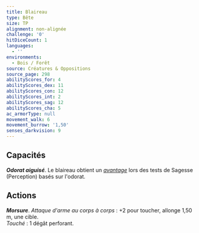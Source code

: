 ```yaml
---
title: Blaireau
type: Bête
size: TP
alignment: non-alignée
challenge: '0'
hitDiceCount: 1
languages:
  - ''
environments:
  - Bois / Forêt
source: Créatures & Oppositions
source_page: 298
abilityScores_for: 4
abilityScores_dex: 11
abilityScores_con: 12
abilityScores_int: 2
abilityScores_sag: 12
abilityScores_cha: 5
ac_armorType: null
movement_walk: 6
movement_burrow: '1,50'
senses_darkvision: 9
---
```

## Capacités
_**Odorat aiguisé**_. Le blaireau obtient un [_avantage_](/utiliser-les-caracteristiques/#avantage-et-desavantage) lors des tests de Sagesse (Perception) basés sur l'odorat.

## Actions
_**Morsure**_. _Attaque d'arme au corps à corps_ : +2 pour toucher, allonge 1,50 m, une cible.  
_Touché_ : 1 dégât perforant.
